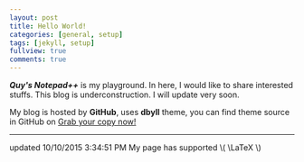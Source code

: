 ```yaml
---
layout: post
title: Hello World!
categories: [general, setup]
tags: [jekyll, setup]
fullview: true
comments: true
---
```


***Quy's Notepad++*** is my playground. In here, I would like to share interested stuffs. This blog is underconstruction. I will update very soon. 

My blog is hosted by **GitHub**, uses **dbyll** theme, you can find theme source in GitHub on
<a class="btn btn-default" href="https://github.com/dbtek/dbyll">Grab your copy now!</a>

---
updated 10/10/2015 3:34:51 PM 
My page has supported \\( \LaTeX  \\)
